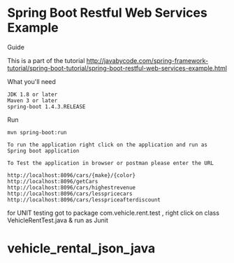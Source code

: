 # Spring Boot Restful Web Services Example

Guide

This is a part of the tutorial http://javabycode.com/spring-framework-tutorial/spring-boot-tutorial/spring-boot-restful-web-services-example.html

What you'll need

    JDK 1.8 or later
    Maven 3 or later
    spring-boot 1.4.3.RELEASE


Run

    mvn spring-boot:run

    To run the application right click on the application and run as Spring boot application

    To Test the application in browser or postman please enter the URL
    
    http://localhost:8096/cars/{make}/{color} 
    http://localhost:8096/getCars
    http://localhost:8096/cars/highestrevenue
    http://localhost:8096/cars/lesspricecars
    http://localhost:8096/cars/lesspriceafterdiscount


for UNIT testing got to package com.vehicle.rent.test , right click on class VehicleRentTest.java & run as Junit

# vehicle_rental_json_java
